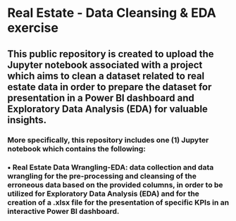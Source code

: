 # Real Estate - Data Cleansing & EDA exercise
## This public repository is created to upload the Jupyter notebook associated with a project which aims to clean a dataset related to real estate data in order to prepare the dataset for presentation in a Power BI dashboard and Exploratory Data Analysis (EDA) for valuable insights.
### More specifically, this repository includes one (1) Jupyter notebook which contains the following:
### • Real Estate Data Wrangling-EDA: data collection and data wrangling for the pre-processing and cleansing of the erroneous data based on the provided columns, in order to be utilized for Exploratory Data Analysis (EDA) and for the creation of a .xlsx file for the presentation of specific KPIs in an interactive Power BI dashboard.
